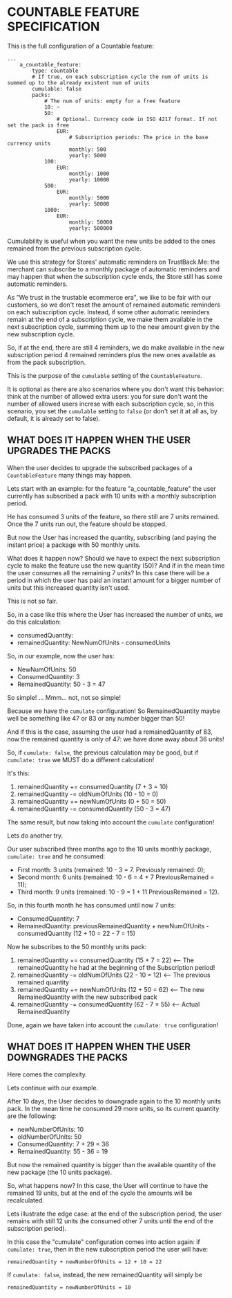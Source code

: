 COUNTABLE FEATURE SPECIFICATION
===============================

This is the full configuration of a Countable feature:

```
...
    a_countable_feature:
        type: countable
        # If true, on each subscription cycle the num of units is summed up to the already existent num of units
        cumulable: false
        packs:
            # The num of units: empty for a free feature
            10: ~
            50:
                # Optional. Currency code in ISO 4217 format. If not set the pack is free
                EUR:
                    # Subscription periods: The price in the base currency units
                    monthly: 500
                    yearly: 5000
            100:
                EUR:
                    monthly: 1000
                    yearly: 10000
            500:
                EUR:
                    monthly: 5000
                    yearly: 50000
            1000:
                EUR:
                    monthly: 50000
                    yearly: 500000

```

Cumulability is useful when you want the new units be added to the ones remained from the previous subscription cycle.

We use this strategy for Stores' automatic reminders on TrustBack.Me: the merchant can subscribe to a monthly package of automatic reminders and may happen that when the subscription cycle ends, the Store still has some automatic reminders.

As "We trust in the trustable ecommerce era", we like to be fair with our customers, so we don't reset the amount of remained automatic reminders on each subscription cycle. Instead, if some other automatic reminders remain at the end of a subscription cycle, we make them available in the next subscription cycle, summing them up to the new amount given by the new subscription cycle.

So, if at the end, there are still 4 reminders, we do make available in the new subscription period 4 remained reminders plus the new ones available as from the pack subscription.

This is the purpose of the `cumulable` setting of the `CountableFeature`.

It is optional as there are also scenarios where you don't want this behavior: think at the number of allowed extra users: you for sure don't want the number of allowed users increse with each subscription cycle, so, in this scenario, you set the `cumulable` setting to `false` (or don't set it at all as, by default, it is already set to false).

WHAT DOES IT HAPPEN WHEN THE USER UPGRADES THE PACKS
----------------------------------------------------

When the user decides to upgrade the subscribed packages of a `CountableFeature` many things may happen.

Lets start with an example: for the feature "a_countable_feature" the user currently has subscribed a pack with 10 units with a monthly subscription period.

He has consumed 3 units of the feature, so there still are 7 units remained. Once the 7 units run out, the feature should be stopped.

But now the User has increased the quantity, subscribing (and paying the instant price) a package with 50 monthly units.

What does it happen now? Should we have to expect the next subscription cycle to make the feature use the new quantity (50)? And if in the mean time the user consumes all the remaining 7 units? In this case there will be a period in which the user has paid an instant amount for a bigger number of units but this increased quantity isn't used.

This is not so fair.

So, in a case like this where the User has increased the number of units, we do this calculation:

- consumedQuantity: <remains the same>
- remainedQuantity: NewNumOfUnits - consumedUnits

So, in our example, now the user has:

- NewNumOfUnits: 50
- ConsumedQuantity: 3
- RemainedQuantity: 50 - 3 = 47

So simple! ... Mmm... not, not so simple!

Because we have the `cumulate` configuration! So RemainedQuantity maybe well be something like 47 or 83 or any number bigger than 50!

And if this is the case, assuming the user had a remainedQuantity of 83, now the remained quantity is only of 47: we have done away about 36 units!

So, if `cumulate: false`, the previous calculation may be good, but if `cumulate: true` we MUST do a different calculation!

It's this:

1) remainedQuantity += consumedQuantity (7 + 3 = 10)
2) remainedQuantity -= oldNumOfUnits (10 - 10 = 0)
3) remainedQuantity += newNumOfUnits (0 + 50 = 50)
4) remainedQuantity -= consumedQuantity (50 - 3 = 47)

The same result, but now taking into account the `cumulate` configuration!

Lets do another try.

Our user subscribed three months ago to the 10 units monthly package, `cumulate: true` and he consumed:

- First month: 3 units (remained: 10 - 3 = 7. Previously remained: 0);
- Second month: 6 units (remained: 10 - 6 = 4 + 7 PreviousRemained = 11);
- Third month: 9 units (remained: 10 - 9 = 1 + 11 PreviousRemained = 12).

So, in this fourth month he has consumed until now 7 units:

- ConsumedQuantity: 7
- RemainedQuantity: previousRemainedQuantity + newNumOfUnits - consumedQuantity (12 + 10 = 22 - 7 = 15)

Now he subscribes to the 50 monthly units pack:

1) remainedQuantity += consumedQuantity (15 + 7 = 22) <-- The remainedQuantity he had at the beginning of the Subscription period!
2) remainedQuantity -= oldNumOfUnits (22 - 10 = 12) <-- The previous remained quantity
3) remainedQuantity += newNumOfUnits (12 + 50 = 62) <-- The new RemainedQuantity with the new subscribed pack
4) remainedQuantity -= consumedQuantity (62 - 7 = 55) <-- Actual RemainedQuantity

Done, again we have taken into account the `cumulate: true` configuration!

WHAT DOES IT HAPPEN WHEN THE USER DOWNGRADES THE PACKS
------------------------------------------------------

Here comes the complexity.

Lets continue with our example.

After 10 days, the User decides to downgrade again to the 10 monthly units pack. In the mean time he consumed 29 more units, so its current quantity are the following:

- newNumberOfUnits: 10
- oldNumberOfUnits: 50
- ConsumedQuantity: 7 + 29 = 36
- RemainedQuantity: 55 - 36 = 19

But now the remained quantity is bigger than the available quantity of the new package (the 10 units package).

So, what happens now? In this case, the User will continue to have the remained 19 units, but at the end of the cycle the amounts will be recalculated.

Lets illustrate the edge case: at the end of the subscription period, the user remains with still 12 units (he consumed other 7 units until the end of the subscription period). 

In this case the "cumulate" configuration comes into action again: if `cumulate: true`, then in the new subscription period the user will have:

    remainedQuantity + newNumberOfUnits = 12 + 10 = 22

If `cumulate: false`, instead, the new remainedQuantity will simply be

    remainedQuantity = newNumberOfUnits = 10
